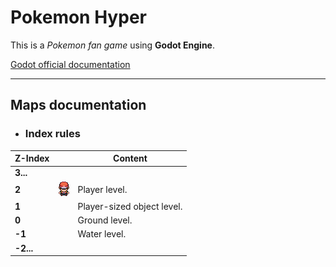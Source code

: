 # Pokemon Hyper
This is a *Pokemon fan game* using **Godot Engine**. 

[Godot official documentation](https://docs.godotengine.org/en/stable/)

---

## Maps documentation
- ### Index rules
|Z-Index||Content|
|---|---|---|
|**3...**|||
|**2**| ![hero.png](/docs/img/hero.png)|Player level.|
|**1**||Player-sized object level.|
|**0**||Ground level.|
|**-1**||Water level.|
|**-2...**|||